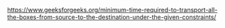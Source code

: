 https://www.geeksforgeeks.org/minimum-time-required-to-transport-all-the-boxes-from-source-to-the-destination-under-the-given-constraints/